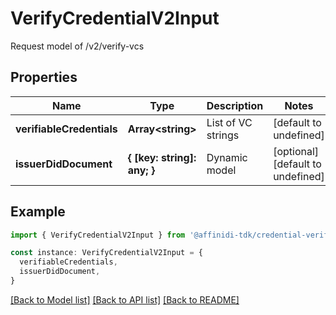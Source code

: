 # VerifyCredentialV2Input

Request model of /v2/verify-vcs

## Properties

| Name                      | Type                        | Description        | Notes                             |
| ------------------------- | --------------------------- | ------------------ | --------------------------------- |
| **verifiableCredentials** | **Array&lt;string&gt;**     | List of VC strings | [default to undefined]            |
| **issuerDidDocument**     | **{ [key: string]: any; }** | Dynamic model      | [optional] [default to undefined] |

## Example

```typescript
import { VerifyCredentialV2Input } from '@affinidi-tdk/credential-verification-client'

const instance: VerifyCredentialV2Input = {
  verifiableCredentials,
  issuerDidDocument,
}
```

[[Back to Model list]](../README.md#documentation-for-models) [[Back to API list]](../README.md#documentation-for-api-endpoints) [[Back to README]](../README.md)
